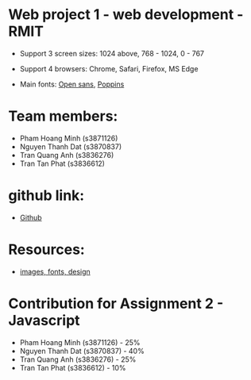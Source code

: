 # Web project 1 - web development - RMIT

- Support 3 screen sizes: 1024 above, 768 - 1024, 0 - 767

- Support 4 browsers: Chrome, Safari, Firefox, MS Edge

- Main fonts: [Open sans](https://fonts.google.com/specimen/Open+Sans?preview.text_type=custom), [Poppins](https://fonts.google.com/specimen/Poppins)

# Team members:
- Pham Hoang Minh (s3871126)
- Nguyen Thanh Dat (s3870837)
- Tran Quang Anh (s3836276)
- Tran Tan Phat (s3836612)

# github link:
- [Github](https://github.com/momoclouq/RMIT_webProg_assignment1)

# Resources:
- [images, fonts, design](https://docs.google.com/document/d/1hl31TXAs2K_oXx0KotRj-XuLF2v7M40ATTOtUoI5_AQ/edit?usp=sharing)

# Contribution for Assignment 2 - Javascript
- Pham Hoang Minh (s3871126) - 25%
- Nguyen Thanh Dat (s3870837) - 40%
- Tran Quang Anh (s3836276) - 25%
- Tran Tan Phat (s3836612) - 10%